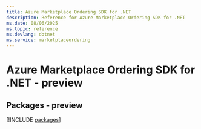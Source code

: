 ```yaml
---
title: Azure Marketplace Ordering SDK for .NET
description: Reference for Azure Marketplace Ordering SDK for .NET
ms.date: 08/06/2025
ms.topic: reference
ms.devlang: dotnet
ms.service: marketplaceordering
---
```

# Azure Marketplace Ordering SDK for .NET - preview
## Packages - preview
[!INCLUDE [packages](marketplace-ordering-index.md)]